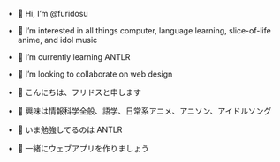 - 👋 Hi, I’m @furidosu
- 👀 I’m interested in all things computer, language learning, slice-of-life anime, and idol music
- 🌱 I’m currently learning ANTLR
- 💞️ I’m looking to collaborate on web design

- 👋 こんにちは、フリドスと申します
- 👀 興味は情報科学全般、語学、日常系アニメ、アニソン、アイドルソング
- 🌱 いま勉強してるのは ANTLR
- 💞️ 一緒にウェブアプリを作りましょう

<!---
furidosu/furidosu is a ✨ special ✨ repository because its `README.md` (this file) appears on your GitHub profile.
You can click the Preview link to take a look at your changes.
--->
